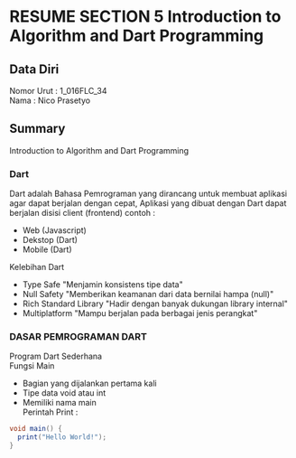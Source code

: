 # RESUME SECTION 5 Introduction to Algorithm and Dart Programming

## Data Diri
Nomor Urut  : 1_016FLC_34 <br>
Nama        : Nico Prasetyo

## Summary
Introduction to Algorithm and Dart Programming

### Dart <br>
Dart adalah Bahasa Pemrograman yang dirancang untuk membuat aplikasi agar dapat berjalan dengan cepat, Aplikasi yang dibuat dengan Dart dapat berjalan disisi client (frontend) contoh :

- Web (Javascript)
- Dekstop (Dart)
- Mobile (Dart)

Kelebihan Dart 
- Type Safe "Menjamin konsistens tipe data" 
- Null Safety "Memberikan keamanan dari data bernilai hampa (null)"
- Rich Standard Library "Hadir dengan banyak dukungan library internal"
- Multiplatform "Mampu berjalan pada berbagai jenis perangkat"

### DASAR PEMROGRAMAN DART

Program Dart Sederhana <br>
Fungsi Main
- Bagian yang dijalankan pertama kali
- Tipe data void atau int
- Memiliki nama main <br>
Perintah Print : <br>
```cs
void main() {
  print("Hello World!");
}
```
 